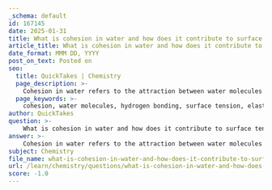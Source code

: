 ```yaml
---
_schema: default
id: 167145
date: 2025-01-31
title: What is cohesion in water and how does it contribute to surface tension?
article_title: What is cohesion in water and how does it contribute to surface tension?
date_format: MMM DD, YYYY
post_on_text: Posted on
seo:
  title: QuickTakes | Chemistry
  page_description: >-
    Cohesion in water refers to the attraction between water molecules due to hydrogen bonding, contributing to surface tension, which plays a crucial role in droplet formation, supporting small objects, and capillary action.
  page_keywords: >-
    cohesion, water molecules, hydrogen bonding, surface tension, elastic tendency, droplets, small objects, capillary action, biological processes, cohesive forces, adhesive forces
author: QuickTakes
question: >-
    What is cohesion in water and how does it contribute to surface tension?
answer: >-
    Cohesion in water refers to the attraction between water molecules themselves, primarily due to hydrogen bonding. Each water molecule can form up to four hydrogen bonds with neighboring molecules, creating a strong network of interactions. This cohesive force is significant because it allows water molecules to stick together, which is essential for various biological and physical processes.\n\nThe high cohesion of water contributes to its surface tension, which is the elastic tendency of the water surface to minimize its area. Surface tension arises because the molecules at the surface of a body of water experience a net inward force due to the cohesive forces from the molecules below them. These surface molecules are pulled inwards and sideways by the hydrogen bonds with neighboring molecules, leading to a "skin-like" effect on the water's surface.\n\nThis phenomenon is crucial for several reasons:\n\n1. **Formation of Droplets**: The high surface tension allows water to form droplets rather than spreading out. This is particularly evident when water is placed on a hydrophobic surface, where the cohesive forces among water molecules are stronger than the adhesive forces between water and the surface.\n\n2. **Support for Small Objects**: Surface tension enables small objects, such as a needle or a water strider insect, to rest on the surface of the water without sinking, despite being denser than water. The cohesive forces at the surface create a barrier that resists external forces.\n\n3. **Capillary Action**: While cohesion is the attraction between water molecules, it works in conjunction with adhesion (the attraction between water molecules and other surfaces) to facilitate capillary action. This is vital for the movement of water in plants, where water adheres to the walls of narrow vessels and pulls other water molecules along due to cohesion.\n\nIn summary, cohesion in water, driven by hydrogen bonding, is a fundamental property that contributes to surface tension, allowing water to form droplets, support small objects, and facilitate capillary action in biological systems.
subject: Chemistry
file_name: what-is-cohesion-in-water-and-how-does-it-contribute-to-surface-tension.md
url: /learn/chemistry/questions/what-is-cohesion-in-water-and-how-does-it-contribute-to-surface-tension
score: -1.0
---
```


&nbsp;